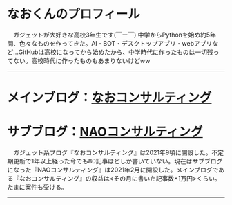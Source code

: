 # なおくんのプロフィール

　ガジェットが大好きな高校3年生です(￣ー￣) 中学からPythonを始め約5年間、色々なものを作ってきた。AI・BOT・デスクトップアプリ・webアプリなど...GitHubは高校になってから始めたから、中学時代に作ったものは一切残ってない。高校時代に作ったものもあまりないけどww  
___
# メインブログ：[なおコンサルティング](https://nao-consulting.net/)
# サブブログ：[NAOコンサルティング](https://note.com/naokun_gadget)

　ガジェット系ブログ『なおコンサルティング』は2021年9頃に開設した。不定期更新で1年以上経った今でも80記事ほどしか書いていない。現在はサブブログになった『NAOコンサルティング』は2021年2月に開設した。メインブログである『なおコンサルティング』の収益は<その月に書いた記事数×1万円>くらい。たまに案件も受ける。
___
